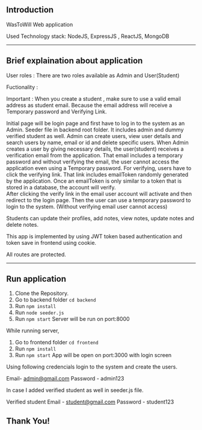 
## Introduction
WasToWill Web application

Used Technology stack: NodeJS, ExpressJS , ReactJS, MongoDB

***

## Brief explaination about application

User roles : There are two roles available as Admin and User(Student)

Fuctionality :

Important : When you create a student , make sure to use a valid email address as student email. Because the email address will receive a Temporary password and Verifying Link.

Initial page will be login page and first have to log in to the system as an Admin.
Seeder file in backend root folder. It includes admin and dummy verified student as well.
Admin can create users, view user details and search users by name, email or id and delete specific users.
When Admin creates a user by giving necessary details, the user(student) receives a verification email from the application.
That email includes a temporary password and without verifying the email, the user cannot access the application even using a Temporary password.
For verifying, users have to click the verifying link. That link includes emailToken randomly generated by the application. 
Once an emailToken is only similar to a token that is stored in a database, the account will verify.  
After clicking the verify link in the email user account will activate and then redirect to the login page.
Then the user can use a temporary password to login to the system. (Without verifying email user cannot access)

Students can update their profiles, add notes, view notes, update notes and delete notes.

This app is implemented by using JWT token based authentication and token save in frontend using cookie.


All routes are protected.
***

## Run application

1.	Clone the Repository.
2.	Go to backend folder ``` cd backend ```
3.	Run ``` npm install ```
4.	Run ``` node seeder.js ```
3.	Run ``` npm start ``` Server will be run on port:8000

While running server,

1.  Go to frontend folder ``` cd frontend ```
2.	Run ``` npm install ```
3.	Run ``` npm start ``` App will be open on port:3000 with login screen

Using following credencials login to the system and create the users.

Email- admin@gmail.com
Password - admin123


In case I added verified student as well in seeder.js file.

Verified student Email - student@gmail.com
Password - student123 



## Thank You!



